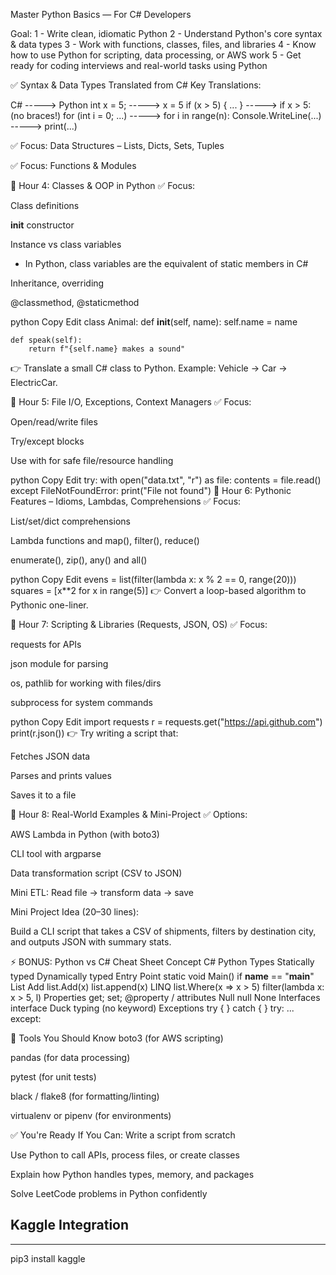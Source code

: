 Master Python Basics — For C# Developers

Goal:
1 - Write clean, idiomatic Python
2 - Understand Python's core syntax & data types
3 - Work with functions, classes, files, and libraries
4 - Know how to use Python for scripting, data processing, or AWS work
5 - Get ready for coding interviews and real-world tasks using Python

✅ Syntax & Data Types Translated from C# 
Key Translations:

C#	----->  Python
int x = 5;  ----->  x = 5
if (x > 5) { ... } 	----->  if x > 5: (no braces!)
for (int i = 0; ...)  ----->  for i in range(n):
Console.WriteLine(...)  ----->  print(...)


✅ Focus: Data Structures – Lists, Dicts, Sets, Tuples

✅ Focus: Functions & Modules

🔹 Hour 4: Classes & OOP in Python
✅ Focus:

Class definitions

__init__ constructor

Instance vs class variables
- In Python, class variables are the equivalent of static members in C#

Inheritance, overriding

@classmethod, @staticmethod

python
Copy
Edit
class Animal:
    def __init__(self, name):
        self.name = name

    def speak(self):
        return f"{self.name} makes a sound"
👉 Translate a small C# class to Python.
Example: Vehicle → Car → ElectricCar.

🔹 Hour 5: File I/O, Exceptions, Context Managers
✅ Focus:

Open/read/write files

Try/except blocks

Use with for safe file/resource handling

python
Copy
Edit
try:
    with open("data.txt", "r") as file:
        contents = file.read()
except FileNotFoundError:
    print("File not found")
🔹 Hour 6: Pythonic Features – Idioms, Lambdas, Comprehensions
✅ Focus:

List/set/dict comprehensions

Lambda functions and map(), filter(), reduce()

enumerate(), zip(), any() and all()

python
Copy
Edit
evens = list(filter(lambda x: x % 2 == 0, range(20)))
squares = [x**2 for x in range(5)]
👉 Convert a loop-based algorithm to Pythonic one-liner.

🔹 Hour 7: Scripting & Libraries (Requests, JSON, OS)
✅ Focus:

requests for APIs

json module for parsing

os, pathlib for working with files/dirs

subprocess for system commands

python
Copy
Edit
import requests
r = requests.get("https://api.github.com")
print(r.json())
👉 Try writing a script that:

Fetches JSON data

Parses and prints values

Saves it to a file

🔹 Hour 8: Real-World Examples & Mini-Project
✅ Options:

AWS Lambda in Python (with boto3)

CLI tool with argparse

Data transformation script (CSV to JSON)

Mini ETL: Read file → transform data → save

Mini Project Idea (20–30 lines):

Build a CLI script that takes a CSV of shipments, filters by destination city, and outputs JSON with summary stats.

⚡ BONUS: Python vs C# Cheat Sheet
Concept	C#	Python
Types	Statically typed	Dynamically typed
Entry Point	static void Main()	if __name__ == "__main__"
List Add	list.Add(x)	list.append(x)
LINQ	list.Where(x => x > 5)	filter(lambda x: x > 5, l)
Properties	get; set;	@property / attributes
Null	null	None
Interfaces	interface	Duck typing (no keyword)
Exceptions	try { } catch { }	try: ... except:

🎯 Tools You Should Know
boto3 (for AWS scripting)

pandas (for data processing)

pytest (for unit tests)

black / flake8 (for formatting/linting)

virtualenv or pipenv (for environments)

✅ You're Ready If You Can:
Write a script from scratch

Use Python to call APIs, process files, or create classes

Explain how Python handles types, memory, and packages

Solve LeetCode problems in Python confidently

## Kaggle Integration

---

pip3 install kaggle